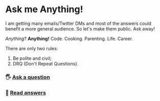 # Ask me Anything!

I am getting many emails/Twitter DMs and most of the answers could benefit a more general audience. So let's make them public. Ask away! 

_Anything_? **Anything!** Code. Cooking. Parenting. Life. Career. 

There are only two rules:
1. Be polite and civil;
2. DRQ (Don't Repeat Questions). 

### 🖐️ [Ask a question](../../issues/new) 
### 👀 [Read answers](../../issues?utf8=%E2%9C%93&q=is%3Aissue%20is%3Aclosed) 

